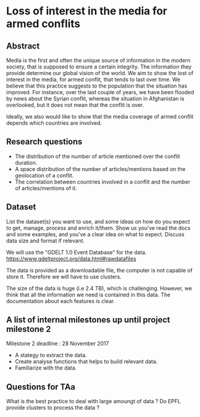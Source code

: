# Loss of interest in the media for armed conflits

## Abstract

Media is the first and often the unique source of information in the modern society, that is supposed  to ensure a certain integrity. The information they provide determine our global vision of the world. 
We aim to show the lost of interest in the media, for armed conflit, that tends to last over time. We believe that this practice suggests to the population that the situation has improved. 
For instance, over the last couple of years, we have been flooded by news about the Syrian conflit, whereas the situation in Afghanistan is overlooked, but it does not mean that the conflit is over.

Ideally, we also would like to show that the media coverage of armed conflit depends which countries are involved.


## Research questions

* The distribution of the number of article mentioned over the conflit duration.
* A space distribution of the number of articles/mentions based on the geolocation of a conflit.
* The correlation between countries involved in a conflit and the number of articles/mentions of it.


## Dataset
List the dataset(s) you want to use, and some ideas on how do you expect to get, manage, process and enrich it/them. Show us you've read the docs and some examples, and you've a clear idea on what to expect. Discuss data size and format if relevant.

We will use the "GDELT 1.0 Event Database" for the data. https://www.gdeltproject.org/data.html#rawdatafiles

The data is provided as a downloadable file, the computer is not capable of store it. Therefore we will have to use clusters.

The size of the data is huge (i.e 2.4 TB), which is challenging.  However, we think that all the information we need is contained in this data. The documentation about each features is clear.

## A list of internal milestones up until project milestone 2
Milestone 2 deadline : 28 November 2017

* A stategy to extract the data.
* Create analyse functions that helps to build relevant data.
* Familiarize with the data.

## Questions for TAa

What is the best practice to deal with large amoungt of data ?
Do EPFL provide clusters to process the data ?